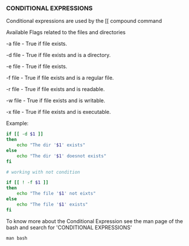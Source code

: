 ### CONDITIONAL EXPRESSIONS

Conditional  expressions  are  used by the [[ compound command

Available Flags related to the files and directories

-a file - True if file exists.

-d file - True if file exists and is a directory.

-e file - True if file exists.

-f file - True if file exists and is a regular file.

-r file - True if file exists and is readable.

-w file - True if file exists and is writable.

-x file - True if file exists and is executable.

Example:

```bash
if [[ -d $1 ]]
then
    echo "The dir '$1' exists"
else
    echo "The dir '$1' doesnot exists"
fi

# working with not condition

if [[ ! -f $1 ]]
then
    echo "The file '$1' not eixts"
else
    echo "The file '$1' exists"
fi
```

To know more about the Conditional Expression see the man page of the bash and search for 'CONDITIONAL EXPRESSIONS'

```man bash```
